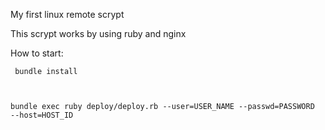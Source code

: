 My first linux remote scrypt 

This scrypt works by using ruby and nginx

How to start:

<code> bundle install

bundle exec ruby deploy/deploy.rb --user=USER_NAME --passwd=PASSWORD --host=HOST_ID</code>

